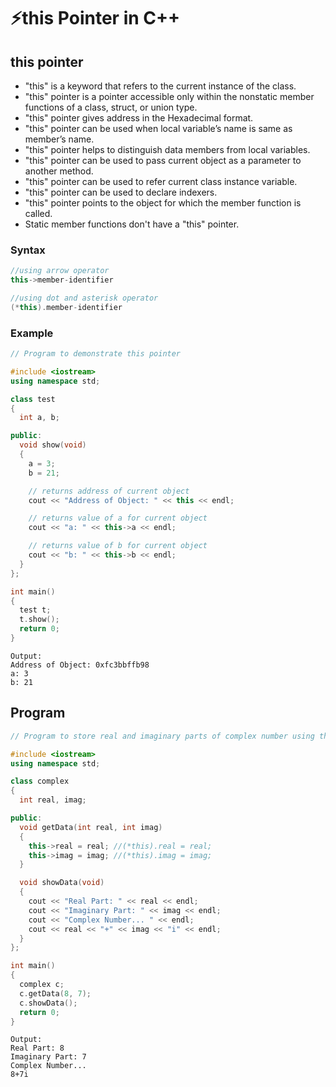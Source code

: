 # ⚡this Pointer in C++

## this pointer

- "this" is a keyword that refers to the current instance of the class.
- "this" pointer is a pointer accessible only within the nonstatic member functions of a class, struct, or union type.
- "this" pointer gives address in the Hexadecimal format.
- "this" pointer can be used when local variable’s name is same as member’s name.
- "this" pointer helps to distinguish data members from local variables.
- "this" pointer can be used to pass current object as a parameter to another method.
- "this" pointer can be used to refer current class instance variable.
- "this" pointer can be used to declare indexers.
- "this" pointer points to the object for which the member function is called.
- Static member functions don't have a "this" pointer.

### Syntax

```cpp
//using arrow operator
this->member-identifier

//using dot and asterisk operator
(*this).member-identifier
```

### Example

```cpp
// Program to demonstrate this pointer

#include <iostream>
using namespace std;

class test
{
  int a, b;

public:
  void show(void)
  {
    a = 3;
    b = 21;

    // returns address of current object
    cout << "Address of Object: " << this << endl;

    // returns value of a for current object
    cout << "a: " << this->a << endl;

    // returns value of b for current object
    cout << "b: " << this->b << endl;
  }
};

int main()
{
  test t;
  t.show();
  return 0;
}
```

```
Output:
Address of Object: 0xfc3bbffb98
a: 3
b: 21
```

## Program

```cpp
// Program to store real and imaginary parts of complex number using this pointer

#include <iostream>
using namespace std;

class complex
{
  int real, imag;

public:
  void getData(int real, int imag)
  {
    this->real = real; //(*this).real = real;
    this->imag = imag; //(*this).imag = imag;
  }

  void showData(void)
  {
    cout << "Real Part: " << real << endl;
    cout << "Imaginary Part: " << imag << endl;
    cout << "Complex Number... " << endl;
    cout << real << "+" << imag << "i" << endl;
  }
};

int main()
{
  complex c;
  c.getData(8, 7);
  c.showData();
  return 0;
}
```

```
Output:
Real Part: 8
Imaginary Part: 7
Complex Number...
8+7i
```
